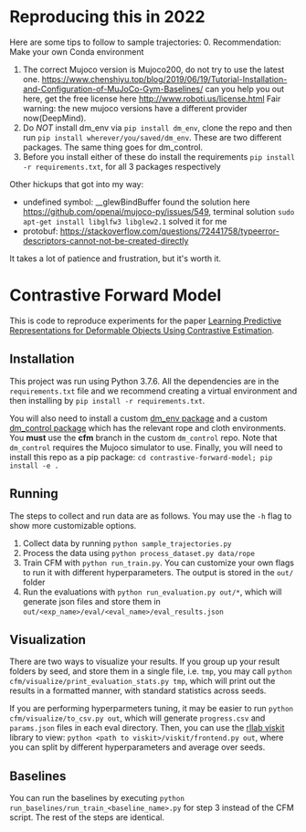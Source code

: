 # Reproducing this in 2022

Here are some tips to follow to sample trajectories:
0. Recommendation: Make your own Conda environment
1. The correct Mujoco version is Mujoco200, do not try to use the latest one. https://www.chenshiyu.top/blog/2019/06/19/Tutorial-Installation-and-Configuration-of-MuJoCo-Gym-Baselines/ can you help you out here, get the free license here http://www.roboti.us/license.html Fair warning: the new mujoco versions have a different provider now(DeepMind).
1. Do *NOT* install dm_env via `pip install dm_env`, clone the repo and then run `pip install wherever/you/saved/dm_env`. These are two different packages. The same thing goes for dm_control. 
2. Before you install either of these do install the requirements `pip install -r requirements.txt`, for all 3 packages respectively

Other hickups that got into my way: 
- undefined symbol: __glewBindBuffer found the solution here https://github.com/openai/mujoco-py/issues/549, terminal solution `sudo apt-get install libglfw3 libglew2.1` solved it for me
- protobuf: https://stackoverflow.com/questions/72441758/typeerror-descriptors-cannot-not-be-created-directly

It takes a lot of patience and frustration, but it's worth it.


# Contrastive Forward Model

This is code to reproduce experiments for the paper [Learning Predictive Representations for Deformable Objects Using Contrastive Estimation](https://arxiv.org/abs/2003.05436).

## Installation
This project was run using Python 3.7.6. All the dependencies are in the `requirements.txt` file and we recommend creating a virtual environment and then installing by `pip install -r requirements.txt`.

You will also need to install a custom [dm_env package](https://github.com/wilson1yan/dm_env) and a custom [dm_control package](https://github.com/wilson1yan/dm_control/tree/cfm) which has the relevant rope and cloth environments. You **must** use the **cfm** branch in the custom `dm_control` repo. Note that `dm_control` requires the Mujoco simulator to use.  Finally, you will need to install this repo as a pip package: `cd contrastive-forward-model; pip install -e .`

## Running
The steps to collect and run data are as follows. You may use the `-h` flag to show more customizable options.
1. Collect data by running `python sample_trajectories.py`
2. Process the data using `python process_dataset.py data/rope`
3. Train CFM with `python run_train.py`. You can customize your own flags to run it with different hyperparameters. The output is stored in the `out/` folder
4. Run the evaluations with `python run_evaluation.py out/*`, which will generate json files and store them in `out/<exp_name>/eval/<eval_name>/eval_results.json`

## Visualization
There are two ways to visualize your results. If you group up your result folders by seed, and store them in a single file, i.e. `tmp`, you may call `python cfm/visualize/print_evaluation_stats.py tmp`, which will print out the results in a formatted manner, with standard statistics across seeds.

If you are performing hyperparmeters tuning, it may be easier to run `python cfm/visualize/to_csv.py out`, which will generate `progress.csv` and `params.json` files in each eval directory. Then, you can use the [rllab viskit](https://github.com/vitchyr/viskit) library to view: `python <path to viskit>/viskit/frontend.py out`, where you can split by different hyperparameters and average over seeds.

## Baselines
You can run the baselines by executing `python run_baselines/run_train_<baseline_name>.py` for step 3 instead of the CFM script. The rest of the steps are identical.
